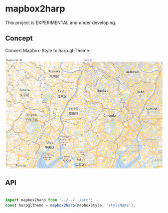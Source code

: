 # mapbox2harp

This project is EXPERIMENTAL and under developing.

## Concept

Convert Mapbox-Style to harp.gl-Theme.

<img src ='./imgs/img01.png'>

## API

```typescript

import mapbox2harp from '../../../src';
const harpglTheme = mapbox2harp(mapboxStyle, 'styleName');
```